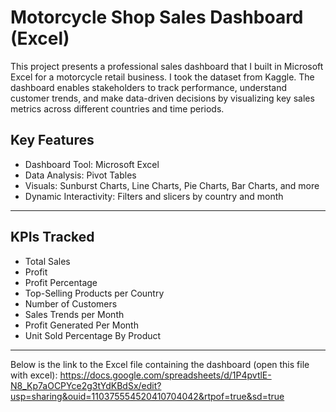 # Motorcycle Shop Sales Dashboard (Excel)

This project presents a professional sales dashboard that I built in Microsoft Excel for a motorcycle retail business. I took the dataset from Kaggle. The dashboard enables stakeholders to track performance, understand customer trends, and make data-driven decisions by visualizing key sales metrics across different countries and time periods.


## Key Features

- Dashboard Tool: Microsoft Excel  
- Data Analysis: Pivot Tables  
- Visuals: Sunburst Charts, Line Charts, Pie Charts, Bar Charts, and more  
- Dynamic Interactivity: Filters and slicers by country and month

---

## KPIs Tracked

- Total Sales
- Profit
- Profit Percentage
- Top-Selling Products per Country
- Number of Customers
- Sales Trends per Month
- Profit Generated Per Month
- Unit Sold Percentage By Product

---


Below is the link to the Excel file containing the dashboard (open this file with excel): https://docs.google.com/spreadsheets/d/1P4pvtlE-N8_Kp7aOCPYce2g3tYdKBdSx/edit?usp=sharing&ouid=110375554520410704042&rtpof=true&sd=true




